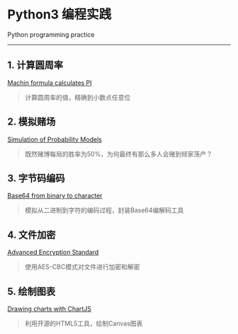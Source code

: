 # Python3 编程实践
Python programming practice

----------
## 1. 计算圆周率
[Machin formula calculates PI][1]

> 计算圆周率的值，精确到小数点任意位

## 2. 模拟赌场
[Simulation of Probability Models][2]

> 既然赌博每局的胜率为50%，为何最终有那么多人会赌到倾家荡产？

## 3. 字节码编码
[Base64 from binary to character][3]

> 模拟从二进制到字符的编码过程，封装Base64编解码工具

## 4. 文件加密
[Advanced Encryption Standard][4]

> 使用AES-CBC模式对文件进行加密和解密

## 5. 绘制图表
[Drawing charts with ChartJS][5]

> 利用开源的HTML5工具，绘制Canvas图表


  [1]: https://github.com/scriptgeeker/python-demo/tree/master/CalculatePI
  [2]: https://github.com/scriptgeeker/python-demo/tree/master/MockCasinos
  [3]: https://github.com/scriptgeeker/python-demo/tree/master/BaseCode
  [4]: https://github.com/scriptgeeker/python-demo/tree/master/FileEncrypt
  [5]: https://github.com/scriptgeeker/python-demo/tree/master/ChartBuild